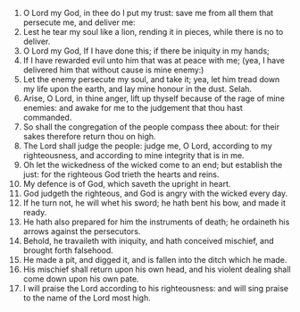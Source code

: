 1. O Lord my God, in thee do I put my trust: save me from all them that persecute me, and deliver me:
2. Lest he tear my soul like a lion, rending it in pieces, while there is no to deliver.
3. O Lord my God, If I have done this; if there be iniquity in my hands;
4. If I have rewarded evil unto him that was at peace with me; (yea, I have delivered him that without cause is mine enemy:)
5. Let the enemy persecute my soul, and take it; yea, let him tread down my life upon the earth, and lay mine honour in the dust. Selah.
6. Arise, O Lord, in thine anger, lift up thyself because of the rage of mine enemies: and awake for me to the judgement that thou hast commanded.
7. So shall the congregation of the people compass thee about: for their sakes therefore return thou on high.
8. The Lord shall judge the people: judge me, O Lord, according to my righteousness, and according to mine integrity that is in me.
9. Oh let the wickedness of the wicked come to an end; but establish the just: for the righteous God trieth the hearts and reins.
10. My defence is of God, which saveth the upright in heart.
11. God judgeth the righteous, and God is angry with the wicked every day.
12. If he turn not, he will whet his sword; he hath bent his bow, and made it ready.
13. He hath also prepared for him the instruments of death; he ordaineth his arrows against the persecutors.
14. Behold, he travaileth with iniquity, and hath conceived mischief, and brought forth falsehood.
15. He made a pit, and digged it, and is fallen into the ditch which he made.
16. His mischief shall return upon his own head, and his violent dealing shall come down upon his own pate.
17. I will praise the Lord according to his righteousness: and will sing praise to the name of the Lord most high.
